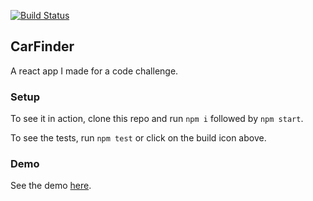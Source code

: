 [![Build Status](https://travis-ci.org/timmydoza/code-sample.svg?branch=master)](https://travis-ci.org/timmydoza/code-sample)

## CarFinder

A react app I made for a code challenge.

### Setup
To see it in action, clone this repo and run `npm i` followed by `npm start`.

To see the tests, run `npm test` or click on the build icon above.

### Demo
See the demo [here](https://timmydoza.com/codechallenge).